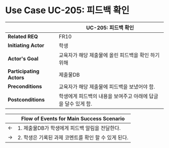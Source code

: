 # Use Case UC-205: 피드백 확인

|                          | UC-205: 피드백 확인                                          |
| ------------------------ | ------------------------------------------------------------ |
| __Related REQ__          | FR10                                                    |
| __Initiating Actor__     | 학생                                                       |
| __Actor's Goal__         | 교육자가 해당 제출물에 올린 피드백을 확인 하기 위해  |
| __Participating Actors__ | 제출물DB                                    |
| __Preconditions__        | 교육자가 해당 제출물에 피드백을 보냈어야 함.|
| __Postconditions__       | 학생에게 피드백의 내용을 보여주고 아래에 답글을 달수 있게 함.                                      |

|      | Flow of Events for Main Success Scenario      |
| ---- | --------------------------------------------- |
| <-   | 1. 제출물DB가 학생에게 피드백 알림을 전달한다.  |
| ->  | 2. 학생은 기록된 과제 코멘트를 확인 할 수 있게 된다. |

